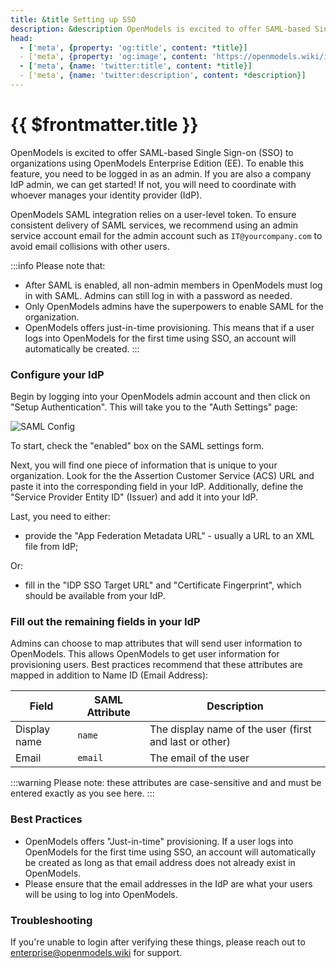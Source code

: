 ```yaml
---
title: &title Setting up SSO
description: &description OpenModels is excited to offer SAML-based Single Sign-on (SSO) to organizations using OpenModels Enterprise Edition (EE).
head:
  - ['meta', {property: 'og:title', content: *title}] 
  - ['meta', {property: 'og:image', content: 'https://openmodels.wiki/img/og/enterprise-setting-up-sso.png'}]
  - ['meta', {name: 'twitter:title', content: *title}]
  - ['meta', {name: 'twitter:description', content: *description}]
---
```


# {{ $frontmatter.title }}

OpenModels is excited to offer SAML-based Single Sign-on (SSO) to organizations using OpenModels Enterprise Edition (EE). To enable this feature, you need to be logged in as an admin. If you are also a company IdP admin, we can get started! If not, you will need to coordinate with whoever manages your identity provider (IdP).

OpenModels SAML integration relies on a user-level token. To ensure consistent delivery of SAML services, we recommend using an admin service account email for the admin account such as `IT@yourcompany.com` to avoid email collisions with other users.

:::info Please note that:

- After SAML is enabled, all non-admin members in OpenModels must log in with SAML. Admins can still log in with a password as needed.
- Only OpenModels admins have the superpowers to enable SAML for the organization.
- OpenModels offers just-in-time provisioning. This means that if a user logs into OpenModels for the first time using SSO, an account will automatically be created.
:::

### Configure your IdP

Begin by logging into your OpenModels admin account and then click on "Setup Authentication". This will take you to the "Auth Settings" page:

![SAML Config](./assets/saml-config.png)

To start, check the "enabled" box on the SAML settings form.

Next, you will find one piece of information that is unique to your organization. Look for the the Assertion Customer Service (ACS) URL and paste it into the corresponding field in your IdP. Additionally, define the "Service Provider Entity ID" (Issuer) and add it into your IdP.

Last, you need to either:

- provide the "App Federation Metadata URL" - usually a URL to an XML file from IdP;

Or:

- fill in the "IDP SSO Target URL" and "Certificate Fingerprint", which should be available from your IdP.

### Fill out the remaining fields in your IdP

Admins can choose to map attributes that will send user information to OpenModels. This allows OpenModels to get user information for provisioning users. Best practices recommend that these attributes are mapped in addition to Name ID (Email Address):

| Field        | SAML Attribute | Description                                            |
| ------------ | -------------- | ------------------------------------------------------ |
| Display name | `name`         | The display name of the user (first and last or other) |
| Email        | `email`        | The email of the user                                  |

:::warning
Please note: these attributes are case-sensitive and and must be entered exactly as you see here.
:::

### Best Practices

- OpenModels offers "Just-in-time" provisioning. If a user logs into OpenModels for the first time using SSO, an account will automatically be created as long as that email address does not already exist in OpenModels.
- Please ensure that the email addresses in the IdP are what your users will be using to log into OpenModels.

### Troubleshooting

If you're unable to login after verifying these things, please reach out to [enterprise@openmodels.wiki](mailto:enterprise@openmodels.wiki) for support.
